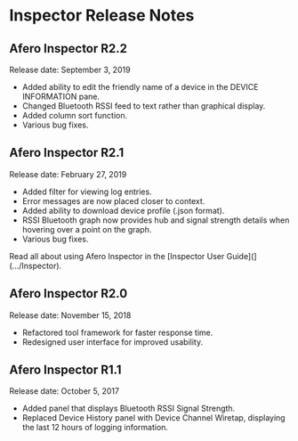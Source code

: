 # Inspector Release Notes

## Afero Inspector R2.2

Release date: September 3, 2019

- Added ability to edit the friendly name of a device in the DEVICE INFORMATION pane.
- Changed Bluetooth RSSI feed to text rather than graphical display.
- Added column sort function.
- Various bug fixes.

## Afero Inspector R2.1

Release date: February 27, 2019

- Added filter for viewing log entries.
- Error messages are now placed closer to context.
- Added ability to download device profile (.json format).
- RSSI Bluetooth graph now provides hub and signal strength details when hovering over a point on the graph.
- Various bug fixes.

Read all about using Afero Inspector in the [Inspector User Guide](](.../Inspector).

## Afero Inspector R2.0

Release date: November 15, 2018

- Refactored tool framework for faster response time.
- Redesigned user interface for improved usability.

## Afero Inspector R1.1

Release date: October 5, 2017

- Added panel that displays Bluetooth RSSI Signal Strength.
- Replaced Device History panel with Device Channel Wiretap, displaying the last 12 hours of logging information.